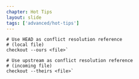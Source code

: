 ```yaml
---
chapter: Hot Tips
layout: slide
tags: ['advanced/hot-tips']
---
```


	# Use HEAD as conflict resolution reference
	# (local file)
	checkout --ours <file>`

	# Use upstream as conflict resolution reference
	# (incoming file)
	checkout --theirs <file>` 
 

 